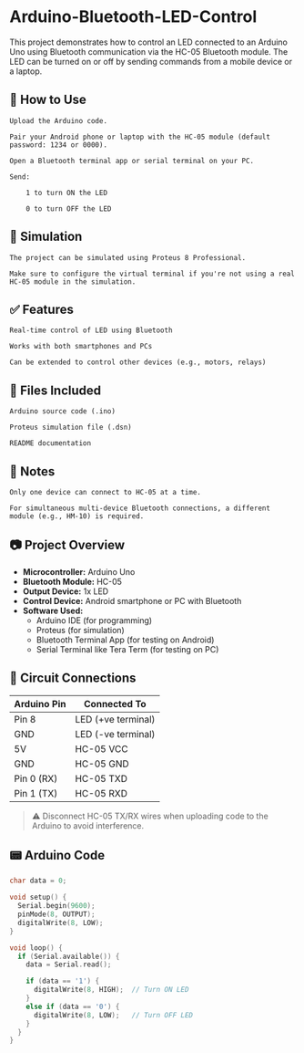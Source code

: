 # Arduino-Bluetooth-LED-Control
This project demonstrates how to control an LED connected to an Arduino Uno using Bluetooth communication via the HC-05 Bluetooth module. The LED can be turned on or off by sending commands from a mobile device or a laptop.

📱 How to Use
-------------------------------------

    Upload the Arduino code.

    Pair your Android phone or laptop with the HC-05 module (default password: 1234 or 0000).

    Open a Bluetooth terminal app or serial terminal on your PC.

    Send:

        1 to turn ON the LED

        0 to turn OFF the LED

🧪 Simulation
-------------------------------------

    The project can be simulated using Proteus 8 Professional.

    Make sure to configure the virtual terminal if you're not using a real HC-05 module in the simulation.

✅ Features
-------------------------------------
    Real-time control of LED using Bluetooth

    Works with both smartphones and PCs

    Can be extended to control other devices (e.g., motors, relays)

📁 Files Included
-------------------------------------
    Arduino source code (.ino)

    Proteus simulation file (.dsn)

    README documentation

📌 Notes
-------------------------------------
    Only one device can connect to HC-05 at a time.

    For simultaneous multi-device Bluetooth connections, a different module (e.g., HM-10) is required.

## 📷 Project Overview

- **Microcontroller:** Arduino Uno
- **Bluetooth Module:** HC-05
- **Output Device:** 1x LED
- **Control Device:** Android smartphone or PC with Bluetooth
- **Software Used:**
  - Arduino IDE (for programming)
  - Proteus (for simulation)
  - Bluetooth Terminal App (for testing on Android)
  - Serial Terminal like Tera Term (for testing on PC)

## 🔌 Circuit Connections

| Arduino Pin | Connected To      |
|-------------|-------------------|
| Pin 8       | LED (+ve terminal)|
| GND         | LED (-ve terminal)|
| 5V          | HC-05 VCC         |
| GND         | HC-05 GND         |
| Pin 0 (RX)  | HC-05 TXD         |
| Pin 1 (TX)  | HC-05 RXD         |

> ⚠️ Disconnect HC-05 TX/RX wires when uploading code to the Arduino to avoid interference.

## 📟 Arduino Code

```cpp
char data = 0;

void setup() {
  Serial.begin(9600);
  pinMode(8, OUTPUT);
  digitalWrite(8, LOW);
}

void loop() {
  if (Serial.available()) {
    data = Serial.read();

    if (data == '1') {
      digitalWrite(8, HIGH);  // Turn ON LED
    }
    else if (data == '0') {
      digitalWrite(8, LOW);   // Turn OFF LED
    }
  }
}
